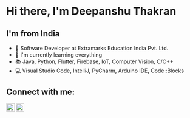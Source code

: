 # Hi there, I'm Deepanshu Thakran

## I'm from India
- 🏫 Software Developer at Extramarks Education India Pvt. Ltd.
- 🌱 I'm currently learning everything 
- 📚 Java, Python, Flutter, Firebase, IoT, Computer Vision, C/C++
- 💻 Visual Studio Code, IntelliJ, PyCharm, Arduino IDE, Code::Blocks

## Connect with me:

[<img align = "left" alt = "Deepanshu Thakran | LinkedIn" width = "22px" src = "https://upload.wikimedia.org/wikipedia/commons/thumb/e/e9/Linkedin_icon.svg/1024px-Linkedin_icon.svg.png" />](https://www.linkedin.com/in/deepanshu-thakran-484634195)
[<img align = "left" alt = "Deepanshu Thakran | GitHub" width = "22px" src = "https://cdn.iconscout.com/icon/free/png-64/github-159-721954.png" />](https://github.com/Deepanshu-Thakran)

<br />
<br />
